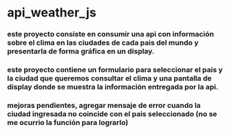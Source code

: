 # api_weather_js
### este proyecto consiste en consumir una api con información sobre el clima en las ciudades de cada pais del mundo y presentarla de forma gráfica en un display.
### este proyecto contiene un formulario para seleccionar el pais y la ciudad que queremos consultar el clima y una pantalla de display donde se muestra la información entregada por la api. 
### mejoras pendientes, agregar mensaje de error cuando la ciudad ingresada no coincide con el pais seleccionado (no se me ocurrio la función para lograrlo)
